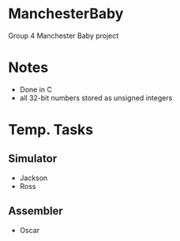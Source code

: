 # ManchesterBaby
Group 4 Manchester Baby project

# Notes

- Done in C
- all 32-bit numbers stored as unsigned integers

# Temp. Tasks

## Simulator

- Jackson
- Ross

## Assembler

- Oscar
